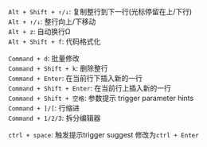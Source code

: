 `Alt + Shift + ↑/↓`: 复制整行到下一行(光标停留在上/下行)  
`Alt + ↑/↓`: 整行向上/下移动  
`Alt + z`: 自动换行Ω  
`Alt + Shift + f`: 代码格式化  

`Command + d`: 批量修改  
`Command + Shift + k`: 删除整行  
`Command + Enter`: 在当前行下插入新的一行  
`Command + Shift + Enter`: 在当前行上插入新的一行  
`Command + Shift + 空格`: 参数提示 trigger parameter hints  
`Command + ]/[`: 行缩进  
`Command + 1/2/3`: 拆分编辑器  

`ctrl + space`: 触发提示trigger suggest 修改为`ctrl + Enter`  
